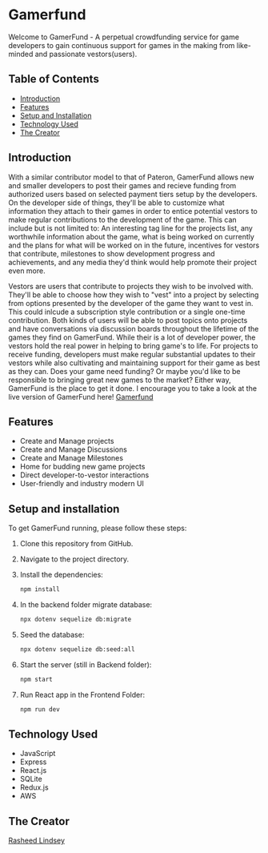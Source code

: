# Gamerfund

Welcome to GamerFund - A perpetual crowdfunding service for game developers to gain continuous support for games in the making from like-minded and passionate vestors(users).

## Table of Contents

- [Introduction](#introduction)
- [Features](#features)
- [Setup and Installation](#setup-and-installation)
- [Technology Used](#technology-used)
- [The Creator](#the-creator)

## Introduction

With a similar contributor model to that of Pateron, GamerFund allows new and smaller developers to post their games and recieve funding from authorized users based on selected payment tiers setup by the developers. On the developer side of things, they'll be able to customize what information they attach to their games in order to entice potential vestors to make regular contributions to the development of the game. This can include but is not limited to: An interesting tag line for the projects list, any worthwhile information about the game, what is being worked on currently and the plans for what will be worked on in the future, incentives for vestors that contribute, milestones to show development progress and achievements, and any media they'd think would help promote their project even more. 

Vestors are users that contribute to projects they wish to be involved with. They'll be able to choose how they wish to "vest" into a project by selecting from options presented by the developer of the game they want to vest in. This could inlcude a subscription style contribution or a single one-time contribution. Both kinds of users will be able to post topics onto projects and have conversations via discussion boards throughout the lifetime of the games they find on GamerFund. While their is a lot of developer power, the vestors hold the real power in helping to bring game's to life. For projects to receive funding, developers must make regular substantial updates to their vestors while also cultivating and maintaining support for their game as best as they can. Does your game need funding? Or maybe you'd like to be responsible to bringing great new games to the market? Either way, GamerFund is the place to get it done. I encourage you to take a look at the live version of GamerFund here! [Gamerfund](https://gamer-fund.onrender.com)


## Features

- Create and Manage projects
- Create and Manage Discussions
- Create and Manage Milestones
- Home for budding new game projects
- Direct developer-to-vestor interactions
- User-friendly and industry modern UI
## Setup and installation

To get GamerFund running, please follow these steps:

1. Clone this repository from GitHub.
2. Navigate to the project directory.
3. Install the dependencies:

   ```bash
   npm install
   ```

4. In the backend folder migrate database:

   ```bash
   npx dotenv sequelize db:migrate
   ```

5. Seed the database:

   ```bash
   npx dotenv sequelize db:seed:all
   ```

6. Start the server (still in Backend folder):

   ```bash
   npm start
   ```

7. Run React app in the Frontend Folder:

   ```bash
   npm run dev
   ```
## Technology Used

- JavaScript
- Express
- React.js
- SQLite
- Redux.js
- AWS

## The Creator
[Rasheed Lindsey](https://github.com/Ra-The-Husky)
